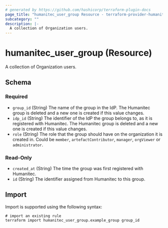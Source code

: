 ```yaml
---
# generated by https://github.com/hashicorp/terraform-plugin-docs
page_title: "humanitec_user_group Resource - terraform-provider-humanitec"
subcategory: ""
description: |-
  A collection of Organization users.
---
```


# humanitec_user_group (Resource)

A collection of Organization users.



<!-- schema generated by tfplugindocs -->
## Schema

### Required

- `group_id` (String) The name of the group in the IdP. The Humanitec group is deleted and a new one is created if this value changes.
- `idp_id` (String) The identifier of the IdP the group belongs to, as it is registered with Humanitec. The Humanitec group is deleted and a new one is created if this value changes.
- `role` (String) The role that the group should have on the organization it is created in. Could be `member`, `artefactContributor`, `manager`, `orgViewer` or `administrator`.

### Read-Only

- `created_at` (String) The time the group was first registered with Humanitec.
- `id` (String) The identifier assigned from Humanitec to this group.

## Import

Import is supported using the following syntax:

```shell
# import an existing rule
terraform import humanitec_user_group.example_group group_id
```
